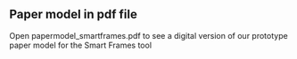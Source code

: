 ## Paper model in pdf file

Open papermodel_smartframes.pdf to see a digital version of our prototype paper model for the Smart Frames tool
